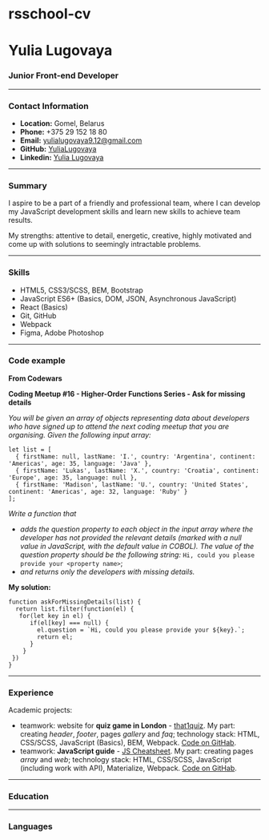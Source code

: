 # rsschool-cv

# Yulia Lugovaya

### Junior Front-end Developer

**********

### Contact Information

* **Location:** Gomel, Belarus
* **Phone:** +375 29 152 18 80
* **Email:** yulialugovaya9.12@gmail.com
* **GitHub:** [YuliaLugovaya](https://github.com/YuliaLugovaya)
* **Linkedin:** [Yulia Lugovaya](https://www.linkedin.com/in/%D1%8E%D0%BB%D0%B8%D1%8F-%D0%BB%D1%83%D0%B3%D0%BE%D0%B2%D0%B0%D1%8F-b8ab19256/)

**********

### Summary

I aspire to be a part of a friendly and professional team, where I can develop my JavaScript development skills and learn new skills to achieve team results.

My strengths: attentive to detail, energetic, creative, highly motivated and come up with solutions to seemingly intractable problems.

**********

### Skills

* HTML5, CSS3/SCSS, BEM, Bootstrap
* JavaScript ES6+ (Basics, DOM, JSON, Asynchronous JavaScript)
* React (Basics)
* Git, GitHub
* Webpack
* Figma, Adobe Photoshop

**********

### Code example

**From Codewars**

**Coding Meetup #16 - Higher-Order Functions Series - Ask for missing details**

*You will be given an array of objects representing data about developers who have signed up to attend the next coding meetup that you are organising. Given the following input array:*
```
let list = [
  { firstName: null, lastName: 'I.', country: 'Argentina', continent: 'Americas', age: 35, language: 'Java' },
  { firstName: 'Lukas', lastName: 'X.', country: 'Croatia', continent: 'Europe', age: 35, language: null },
  { firstName: 'Madison', lastName: 'U.', country: 'United States', continent: 'Americas', age: 32, language: 'Ruby' } 
];
```
*Write a function that*
* *adds the question property to each object in the input array where the developer has not provided the relevant details (marked with a null value in JavaScript, with the default value in COBOL). The value of the question property should be the following string:*
`Hi, could you please provide your <property name>`;
* *and returns only the developers with missing details.*

**My solution:**
```
function askForMissingDetails(list) {
  return list.filter(function(el) {
   for(let key in el) {
      if(el[key] === null) {
        el.question = `Hi, could you please provide your ${key}.`;
        return el;
      }
    }
 }) 
}
```

**********

### Experience

Academic projects:

* teamwork: website for **quiz game in London** - [that1quiz](https://yulialugovaya.github.io/ITGirls_project_that1quiz/). My part: creating *header*, *footer*, pages *gallery* and *faq*; technology stack: HTML, CSS/SCSS, JavaScript (Basics), BEM, Webpack. [Code on GitHab](https://github.com/YuliaLugovaya/ITGirls_project_that1quiz).
* teamwork: **JavaScript guide** - [JS Cheatsheet](https://yulialugovaya.github.io/js-cheatsheet/). My part: creating pages *array* and *web*; technology stack: HTML, CSS/SCSS, JavaScript (including work with API), Materialize, Webpack. [Code on GitHab](https://github.com/YuliaLugovaya/js-cheatsheet).

**********

### Education

**********

### Languages